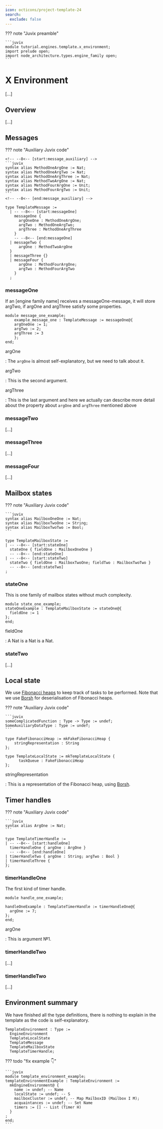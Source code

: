 ```yaml
---
icon: octicons/project-template-24
search:
  exclude: false
---
```


<!-- --8<-- [start:juvix-preamble] -->
??? note "Juvix preamble"

    ```juvix
    module tutorial.engines.template.x_environment;
    import prelude open;
    import node_architecture.types.engine_family open;
    ```

<!-- --8<-- [end:juvix-preamble] -->

# X Environment

[...]

## Overview

[...]

## Messages

??? note "Auxiliary Juvix code"

    <!-- --8<-- [start:message_auxiliary] -->
    ```juvix
    syntax alias MethodOneArgOne := Nat;
    syntax alias MethodOneArgTwo := Nat;
    syntax alias MethodOneArgThree := Nat;
    syntax alias MethodTwoArgOne := Nat;
    syntax alias MethodFourArgOne := Unit;
    syntax alias MethodFourArgTwo := Unit;
    ```
    <!-- --8<-- [end:message_auxiliary] -->


<!-- --8<-- [start:TemplateMessageType] -->
```juvix
type TemplateMessage :=
  | -- --8<-- [start:messageOne]
    messageOne {
      argOneOne : MethodOneArgOne;
      argTwo : MethodOneArgTwo;
      argThree : MethodOneArgThree
    }
    -- --8<-- [end:messageOne]
  | messageTwo {
      argOne : MethodTwoArgOne
  }
  | messageThree {}
  | messageFour {
      argOne : MethodFourArgOne;
      argTwo : MethodFourArgTwo
    }
  ;
```
<!-- --8<-- [end:TemplateMessageType] -->

### messageOne

If an [engine family name] receives a messageOne-message,
it will store argTwo, if argOne and argThree satisfy some properties.

<!-- --8<-- [start:message_one_example] -->
```juvix
module message_one_example;
    example_message_one : TemplateMessage := messageOne@{
    argOneOne := 1;
    argTwo := 2;
    argThree := 3
    };
end;
```
<!-- --8<-- [end:message_one_example] -->

argOne

: The `argOne` is almost self-explanatory, but we need to talk about it.

argTwo

: This is the second argument.

argThree

: This is the last argument and here we actually
  can describe more detail about the property about `argOne`
  and `argThree` mentioned above

### messageTwo

[...]

### messageThree

[...]

### messageFour

[...]

## Mailbox states

<!-- --8<-- [start:mailbox_auxiliary] -->
??? note "Auxiliary Juvix code"

    ```juvix
    syntax alias MailboxOneOne := Nat;
    syntax alias MailboxTwoOne := String;
    syntax alias MailboxTwoTwo := Bool;
    ```
<!-- --8<-- [end:mailbox_auxiliary] -->

<!-- --8<-- [start:TemplateMailboxState] -->
```juvix
type TemplateMailboxState :=
| -- --8<-- [start:stateOne]
  stateOne { fieldOne : MailboxOneOne }
  -- --8<-- [end:stateOne]
| -- --8<-- [start:stateTwo]
  stateTwo { fieldOne : MailboxTwoOne; fieldTwo : MailboxTwoTwo }
  -- --8<-- [end:stateTwo]
;
```
<!-- --8<-- [end:TemplateMailboxState] -->

### stateOne

This is one family of mailbox states without much complexity.

<!-- --8<-- [start:state_one_example] -->
```juvix 
module state_one_example;
stateOneExample : TemplateMailboxState := stateOne@{
  fieldOne := 1
};
end;
```
<!-- --8<-- [end:state_one_example] -->

fieldOne

: A Nat is a Nat is a Nat.

### stateTwo

[...]

## Local state

We use [Fibonacci heaps](https://en.wikipedia.org/wiki/Fibonacci_heap)
to keep track of tasks to be performed.
Note that we use [Borsh](https://borsh.io/)
for deserialisation of Fibonacci heaps.

<!-- --8<-- [start:local_state_auxiliary] -->
??? note "Auxiliary Juvix code"

    ```juvix
    someComplicatedFunction : Type -> Type := undef;
    SomeAuxiliaryDataType : Type := undef;
    ```
<!-- --8<-- [end:local_state_auxiliary] -->


<!-- --8<-- [start:FakeFibonacciHeap] -->
```juvix
type FakeFibonacciHeap := mkFakeFibonacciHeap {
    stringRepresentation : String
};
```
<!-- --8<-- [end:FakeFibonacciHeap] -->

<!-- --8<-- [start:TemplateLocalState] -->
```juvix
type TemplateLocalState := mkTemplateLocalState {
      taskQueue : FakeFibonacciHeap
};
```
<!-- --8<-- [end:TemplateLocalState] -->

stringRepresentation

: This is a representation of the Fibonacci heap,
using [Borsh](https://borsh.io/).

## Timer handles

<!-- --8<-- [start:timer_auxiliary] -->
??? note "Auxiliary Juvix code"

    ```juvix
    syntax alias ArgOne := Nat;
    ```
<!-- --8<-- [end:timer_auxiliary] -->

<!-- --8<-- [start:TemplateTimerHandle] -->
```juvix
type TemplateTimerHandle :=
| -- --8<-- [start:handleOne]
  timerHandleOne { argOne : ArgOne }
  -- --8<-- [end:handleOne]
| timerHandleTwo { argOne : String; argTwo : Bool }
| timerHandleThree {
};
```
<!-- --8<-- [end:TemplateTimerHandle] -->

### timerHandleOne

The first kind of timer handle.

<!-- --8<-- [start:handle_one_example] -->
```juvix
module handle_one_example;

handleOneExample : TemplateTimerHandle := timerHandleOne@{
  argOne := 7;
};
end;
```
<!-- --8<-- [end:handle_one_example] -->

argOne

: This is argument №1.

### timerHandleTwo

[...]

### timerHandleTwo

[...]

## Environment summary

We have finished all the type definitions,
there is nothing to explain in the template
as the code is self-explanatory.

<!-- --8<-- [start:TemplateEnvironment] -->
```juvix
TemplateEnvironment : Type :=
  EngineEnvironment
  TemplateLocalState
  TemplateMessage
  TemplateMailboxState
  TemplateTimerHandle;
```
<!-- --8<-- [end:TemplateEnvironment] -->


??? todo "fix example 👇"

    ```juvix
    module template_environment_example;
    templateEnvironmentExample : TemplateEnvironment :=
      mkEngineEnvironment@ {
        name := undef; -- Name
        localState := undef; -- S
        mailboxCluster := undef; -- Map MailboxID (Mailbox I M);
        acquaintances := undef; -- Set Name
        timers := [] -- List (Timer H)
      }
    ;         
    end;
    ```

